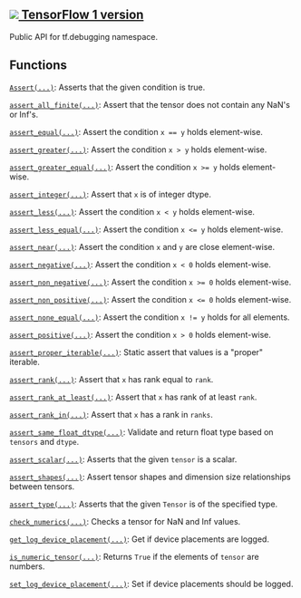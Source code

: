 [ ![](https://tensorflow.google.cn/images/tf_logo_32px.png) TensorFlow 1
version](/versions/r1.15/api_docs/python/tf/compat/v2/debugging)  
---  
  
Public API for tf.debugging namespace.

## Functions

[`Assert(...)`](https://tensorflow.google.cn/api_docs/python/tf/debugging/Assert):
Asserts that the given condition is true.

[`assert_all_finite(...)`](https://tensorflow.google.cn/api_docs/python/tf/debugging/assert_all_finite):
Assert that the tensor does not contain any NaN's or Inf's.

[`assert_equal(...)`](https://tensorflow.google.cn/api_docs/python/tf/debugging/assert_equal):
Assert the condition `x == y` holds element-wise.

[`assert_greater(...)`](https://tensorflow.google.cn/api_docs/python/tf/debugging/assert_greater):
Assert the condition `x > y` holds element-wise.

[`assert_greater_equal(...)`](https://tensorflow.google.cn/api_docs/python/tf/debugging/assert_greater_equal):
Assert the condition `x >= y` holds element-wise.

[`assert_integer(...)`](https://tensorflow.google.cn/api_docs/python/tf/debugging/assert_integer):
Assert that `x` is of integer dtype.

[`assert_less(...)`](https://tensorflow.google.cn/api_docs/python/tf/debugging/assert_less):
Assert the condition `x < y` holds element-wise.

[`assert_less_equal(...)`](https://tensorflow.google.cn/api_docs/python/tf/debugging/assert_less_equal):
Assert the condition `x <= y` holds element-wise.

[`assert_near(...)`](https://tensorflow.google.cn/api_docs/python/tf/debugging/assert_near):
Assert the condition `x` and `y` are close element-wise.

[`assert_negative(...)`](https://tensorflow.google.cn/api_docs/python/tf/debugging/assert_negative):
Assert the condition `x < 0` holds element-wise.

[`assert_non_negative(...)`](https://tensorflow.google.cn/api_docs/python/tf/debugging/assert_non_negative):
Assert the condition `x >= 0` holds element-wise.

[`assert_non_positive(...)`](https://tensorflow.google.cn/api_docs/python/tf/debugging/assert_non_positive):
Assert the condition `x <= 0` holds element-wise.

[`assert_none_equal(...)`](https://tensorflow.google.cn/api_docs/python/tf/debugging/assert_none_equal):
Assert the condition `x != y` holds for all elements.

[`assert_positive(...)`](https://tensorflow.google.cn/api_docs/python/tf/debugging/assert_positive):
Assert the condition `x > 0` holds element-wise.

[`assert_proper_iterable(...)`](https://tensorflow.google.cn/api_docs/python/tf/debugging/assert_proper_iterable):
Static assert that values is a "proper" iterable.

[`assert_rank(...)`](https://tensorflow.google.cn/api_docs/python/tf/debugging/assert_rank):
Assert that `x` has rank equal to `rank`.

[`assert_rank_at_least(...)`](https://tensorflow.google.cn/api_docs/python/tf/debugging/assert_rank_at_least):
Assert that `x` has rank of at least `rank`.

[`assert_rank_in(...)`](https://tensorflow.google.cn/api_docs/python/tf/debugging/assert_rank_in):
Assert that `x` has a rank in `ranks`.

[`assert_same_float_dtype(...)`](https://tensorflow.google.cn/api_docs/python/tf/debugging/assert_same_float_dtype):
Validate and return float type based on `tensors` and `dtype`.

[`assert_scalar(...)`](https://tensorflow.google.cn/api_docs/python/tf/debugging/assert_scalar):
Asserts that the given `tensor` is a scalar.

[`assert_shapes(...)`](https://tensorflow.google.cn/api_docs/python/tf/debugging/assert_shapes):
Assert tensor shapes and dimension size relationships between tensors.

[`assert_type(...)`](https://tensorflow.google.cn/api_docs/python/tf/debugging/assert_type):
Asserts that the given `Tensor` is of the specified type.

[`check_numerics(...)`](https://tensorflow.google.cn/api_docs/python/tf/debugging/check_numerics):
Checks a tensor for NaN and Inf values.

[`get_log_device_placement(...)`](https://tensorflow.google.cn/api_docs/python/tf/debugging/get_log_device_placement):
Get if device placements are logged.

[`is_numeric_tensor(...)`](https://tensorflow.google.cn/api_docs/python/tf/debugging/is_numeric_tensor):
Returns `True` if the elements of `tensor` are numbers.

[`set_log_device_placement(...)`](https://tensorflow.google.cn/api_docs/python/tf/debugging/set_log_device_placement):
Set if device placements should be logged.

